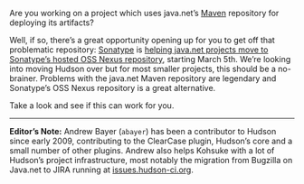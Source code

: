 Are you working on a project which uses java.net’s <a href="http://en.wikipedia.org/wiki/Apache%20Maven" id="aptureLink_L4MIM7mY1F">Maven</a> repository for deploying its artifacts?

Well, if so, there’s a great opportunity opening up for you to get off that problematic repository: <a href="http://www.sonatype.com/" id="aptureLink_9b4lZR3Gq1">Sonatype</a> is [helping java.net projects move to Sonatype’s hosted OSS Nexus repository](http://www.sonatype.com/people/2010/02/java-net-maven-repository-rescue-mission-on-march-5th/), starting March 5th. We’re looking into moving Hudson over but for most smaller projects, this should be a no-brainer. Problems with the java.net Maven repository are legendary and Sonatype’s OSS Nexus repository is a great alternative.

Take a look and see if this can work for you.

---

**Editor’s Note:** Andrew Bayer (`abayer`) has been a contributor to Hudson since early 2009, contributing to the ClearCase plugin, Hudson’s core and a small number of other plugins. Andrew also helps Kohsuke with a lot of Hudson’s project infrastructure, most notably the migration from Bugzilla on Java.net to JIRA running at [issues.hudson-ci.org](http://issues.hudson-ci.org).
